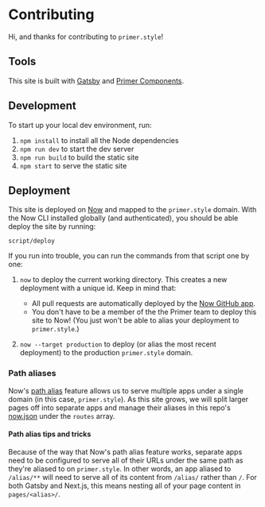 # Contributing
Hi, and thanks for contributing to `primer.style`!


## Tools
This site is built with [Gatsby] and [Primer Components].


## Development
To start up your local dev environment, run:

1. `npm install` to install all the Node dependencies
2. `npm run dev` to start the dev server
3. `npm run build` to build the static site
4. `npm start` to serve the static site


## Deployment
This site is deployed on [Now] and mapped to the `primer.style` domain. With the Now CLI installed globally (and authenticated), you should be able deploy the site by running:

```
script/deploy
```

If you run into trouble, you can run the commands from that script one by one:

1. `now` to deploy the current working directory. This creates a new deployment with a unique id. Keep in mind that:

    * All pull requests are automatically deployed by the [Now GitHub app].
    * You don't have to be a member of the the Primer team to deploy this site to Now! (You just won't be able to alias your deployment to `primer.style`.)

2. `now --target production` to deploy (or alias the most recent deployment) to the production `primer.style` domain.

### Path aliases
Now's [path alias] feature allows us to serve multiple apps under a single domain (in this case, `primer.style`). As this site grows, we will split larger pages off into separate apps and manage their aliases in this repo's [now.json](./now.json) under the `routes` array.

#### Path alias tips and tricks
Because of the way that Now's path alias feature works, separate apps need to be configured to serve all of their URLs under the same path as they're aliased to on `primer.style`. In other words, an app aliased to `/alias/**` will need to serve all of its content from `/alias/` rather than `/`. For both Gatsby and Next.js, this means nesting all of your page content in `pages/<alias>/`.

[primer components]: https://primer.style/components
[Now]: https://zeit.co/now
[Now GitHub app]: https://github.com/apps/now
[path alias]: https://zeit.co/docs/features/path-aliases
[primer.style]: https://primer.style/
[scale]: https://zeit.co/docs/getting-started/scaling
[gatsby]: https://www.gatsbyjs.org

